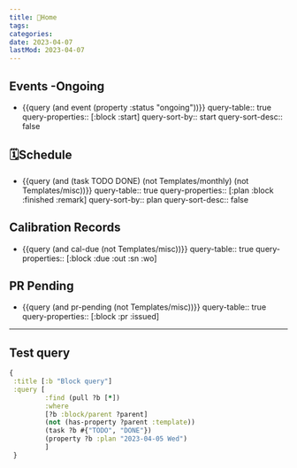 ```yaml
---
title: 🏡Home
tags:
categories:
date: 2023-04-07
lastMod: 2023-04-07
---
```

## Events -Ongoing

  + {{query (and event (property :status "ongoing"))}}
query-table:: true
query-properties:: [:block :start]
query-sort-by:: start
query-sort-desc:: false

## 🗓️Schedule

  + {{query (and (task TODO DONE) (not Templates/monthly) (not Templates/misc))}}
query-table:: true
query-properties:: [:plan :block :finished :remark]
query-sort-by:: plan
query-sort-desc:: false

## Calibration Records

  + {{query (and cal-due (not Templates/misc))}}
query-table:: true
query-properties:: [:block :due :out :sn :wo]

## PR Pending

  + {{query (and pr-pending (not Templates/misc))}}
query-table:: true
query-properties:: [:block :pr :issued]

---



## Test query


```Clojure
{
 :title [:b "Block query"]
 :query [
         :find (pull ?b [*])
         :where
         [?b :block/parent ?parent]
         (not (has-property ?parent :template))
         (task ?b #{"TODO", "DONE"})
         (property ?b :plan "2023-04-05 Wed")
         ]
 }
```


